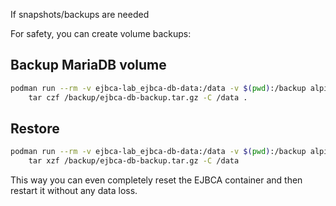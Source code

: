 If snapshots/backups are needed

For safety, you can create volume backups:

## Backup MariaDB volume

```bash
podman run --rm -v ejbca-lab_ejbca-db-data:/data -v $(pwd):/backup alpine \
    tar czf /backup/ejbca-db-backup.tar.gz -C /data .
```

## Restore

```bash
podman run --rm -v ejbca-lab_ejbca-db-data:/data -v $(pwd):/backup alpine \
    tar xzf /backup/ejbca-db-backup.tar.gz -C /data
```


This way you can even completely reset the EJBCA container and then restart it without any data loss.


